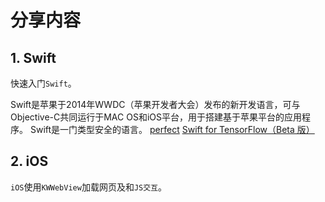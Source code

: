 <!--
 * @Author: tangdaoyong
 * @Date: 2021-01-15 14:38:31
 * @LastEditors: tangdaoyong
 * @LastEditTime: 2021-01-15 15:16:49
 * @Description: Share
-->
# 分享内容

## 1. Swift

快速入门`Swift`。

Swift是苹果于2014年WWDC（苹果开发者大会）发布的新开发语言，可与Objective-C共同运行于MAC OS和iOS平台，用于搭建基于苹果平台的应用程序。
Swift是一门类型安全的语言。
[perfect](https://www.perfect.org/)
[Swift for TensorFlow（Beta 版）](https://tensorflow.google.cn/swift)


## 2. iOS

`iOS`使用`KWWebView`加载网页及和`JS交互`。
